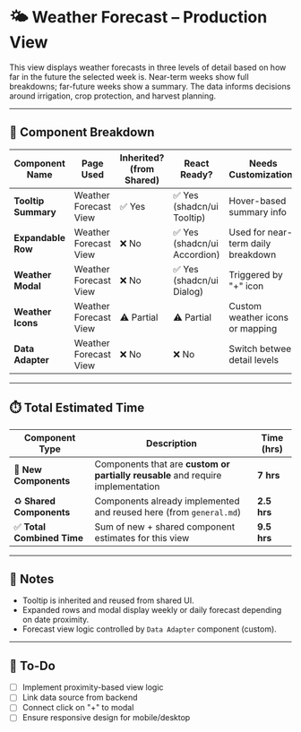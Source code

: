 # 🌤️ Weather Forecast – Production View

This view displays weather forecasts in three levels of detail based on how far in the future the selected week is. Near-term weeks show full breakdowns; far-future weeks show a summary. The data informs decisions around irrigation, crop protection, and harvest planning.

---

## 🧩 Component Breakdown

| Component Name      | Page Used             | Inherited? (from Shared) | React Ready?                | Needs Customization?               | Est. Time (hrs) | Priority | Status        | End Date |
| ------------------- | --------------------- | ------------------------ | --------------------------- | ---------------------------------- | --------------- | -------- | ------------- | -------- |
| **Tooltip Summary** | Weather Forecast View | ✅ Yes                    | ✅ Yes (shadcn/ui Tooltip)   | Hover-based summary info           | —               | Medium   | ✅ Ready       |          |
| **Expandable Row**  | Weather Forecast View | ❌ No                     | ✅ Yes (shadcn/ui Accordion) | Used for near-term daily breakdown | 2               | High     | ⬜ Not Started |          |
| **Weather Modal**   | Weather Forecast View | ❌ No                     | ✅ Yes (shadcn/ui Dialog)    | Triggered by "+" icon              | 2               | High     | ⬜ Not Started |          |
| **Weather Icons**   | Weather Forecast View | ⚠️ Partial               | ⚠️ Partial                  | Custom weather icons or mapping    | 1               | Medium   | ⬜ Not Started |          |
| **Data Adapter**    | Weather Forecast View | ❌ No                     | ❌ No                        | Switch between detail levels       | 2               | High     | ⬜ Not Started |          |

---

## ⏱️ Total Estimated Time

| Component Type            | Description                                                                     | Time (hrs)  |
| ------------------------- | ------------------------------------------------------------------------------- | ----------- |
| 🧩 **New Components**     | Components that are **custom or partially reusable** and require implementation | **7 hrs**   |
| ♻️ **Shared Components**  | Components already implemented and reused here (from `general.md`)              | **2.5 hrs** |
| ✅ **Total Combined Time** | Sum of new + shared component estimates for this view                           | **9.5 hrs** |

---

## 📘 Notes

* Tooltip is inherited and reused from shared UI.
* Expanded rows and modal display weekly or daily forecast depending on date proximity.
* Forecast view logic controlled by `Data Adapter` component (custom).

---

## 🧭 To-Do

* [ ] Implement proximity-based view logic
* [ ] Link data source from backend
* [ ] Connect click on "+" to modal
* [ ] Ensure responsive design for mobile/desktop
